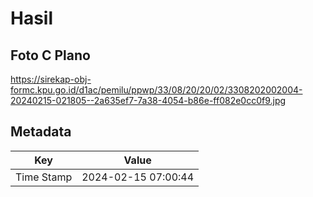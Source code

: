 # Hasil

## Foto C Plano

https://sirekap-obj-formc.kpu.go.id/d1ac/pemilu/ppwp/33/08/20/20/02/3308202002004-20240215-021805--2a635ef7-7a38-4054-b86e-ff082e0cc0f9.jpg


## Metadata

| Key        | Value               |
| ---------- | ------------------- |
| Time Stamp | 2024-02-15 07:00:44 |



